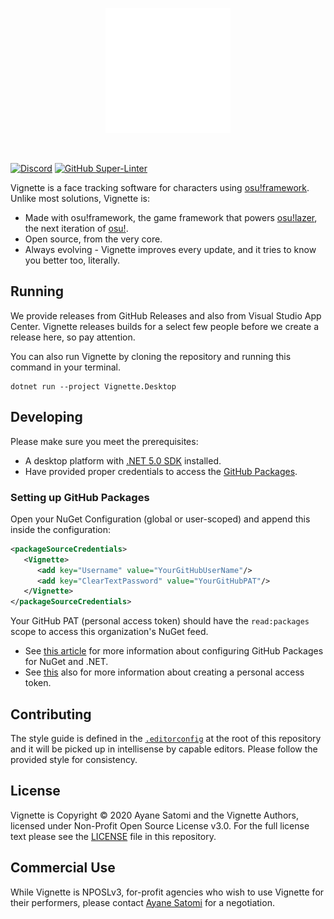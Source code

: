 <p align="center">
   <img width=200px src="branding.svg" >
</p>
<br/>

[![Discord](https://img.shields.io/discord/746656644196335647?color=7289DA&label=%20&logo=discord&logoColor=white)](https://discord.gg/3yMf3Y9) [![GitHub Super-Linter](https://github.com/vignette-project/vignette/workflows/Lint/badge.svg)](https://github.com/marketplace/actions/super-linter)

Vignette is a face tracking software for characters using [osu!framework](https://github.com/ppy/osu-framework). Unlike most solutions, Vignette is:

- Made with osu!framework, the game framework that powers [osu!lazer](https://github.com/ppy/osu), the next iteration of [osu!](https://osu.ppy.sh).
- Open source, from the very core.
- Always evolving - Vignette improves every update, and it tries to know you better too, literally.

## Running

We provide releases from GitHub Releases and also from Visual Studio App Center. Vignette releases builds for a select few people before we create a release here, so pay attention.

You can also run Vignette by cloning the repository and running this command in your terminal.
```
dotnet run --project Vignette.Desktop
```

## Developing

Please make sure you meet the prerequisites:
- A desktop platform with [.NET 5.0 SDK](https://dotnet.microsoft.com/download/dotnet/5.0) installed.
- Have provided proper credentials to access the [GitHub Packages](https://github.com/orgs/vignette-project/packages).

### Setting up GitHub Packages

Open your NuGet Configuration (global or user-scoped) and append this inside the configuration:

```xml
<packageSourceCredentials>
   <Vignette>
      <add key="Username" value="YourGitHubUserName"/>
      <add key="ClearTextPassword" value="YourGitHubPAT"/>
   </Vignette>
</packageSourceCredentials>
```

Your GitHub PAT (personal access token) should have the `read:packages` scope to access this organization's NuGet feed.

- See [this article](https://docs.github.com/en/packages/guides/configuring-dotnet-cli-for-use-with-github-packages) for more information about configuring GitHub Packages for NuGet and .NET.
- See [this](https://docs.github.com/en/github/authenticating-to-github/creating-a-personal-access-token) also for more information about creating a personal access token.

## Contributing

The style guide is defined in the [`.editorconfig`](./.editorconfig) at the root of this repository and it will be picked up in intellisense by capable editors. Please follow the provided style for consistency.

## License

Vignette is Copyright &copy; 2020 Ayane Satomi and the Vignette Authors, licensed under Non-Profit Open Source License v3.0. For the full license text please see the [LICENSE](./LICENSE) file in this repository.

## Commercial Use

While Vignette is NPOSLv3, for-profit agencies who wish to use Vignette for their performers, please contact [Ayane Satomi](mailto:chinodesuuu@gmail.com) for a negotiation.
